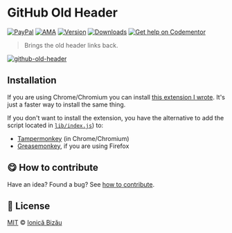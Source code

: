 
# GitHub Old Header

 [![PayPal](https://img.shields.io/badge/%24-paypal-f39c12.svg)][paypal-donations] [![AMA](https://img.shields.io/badge/ask%20me-anything-1abc9c.svg)](https://github.com/IonicaBizau/ama) [![Version](https://img.shields.io/npm/v/github-old-header.svg)](https://www.npmjs.com/package/github-old-header) [![Downloads](https://img.shields.io/npm/dt/github-old-header.svg)](https://www.npmjs.com/package/github-old-header) [![Get help on Codementor](https://cdn.codementor.io/badges/get_help_github.svg)](https://www.codementor.io/johnnyb?utm_source=github&utm_medium=button&utm_term=johnnyb&utm_campaign=github)

> Brings the old header links back.

[![github-old-header](http://i.imgur.com/Otx9HcQ.png)](#)

## Installation

If you are using Chrome/Chromium you can install [this extension I wrote](https://chrome.google.com/webstore/detail/github-old-header/bbencfiifelhglgknaheifiekmjndlek). It's just a faster way to install the same thing.

If you don't want to install the extension, you have the alternative to add the script located in [`lib/index.js`](/lib/index.js)) to:


 - [Tampermonkey](https://chrome.google.com/webstore/detail/tampermonkey/dhdgffkkebhmkfjojejmpbldmpobfkfo?hl=en) (in Chrome/Chromium)
 - [Greasemonkey](https://addons.mozilla.org/en-US/firefox/addon/greasemonkey/), if you are using Firefox


## :yum: How to contribute
Have an idea? Found a bug? See [how to contribute][contributing].


## :scroll: License

[MIT][license] © [Ionică Bizău][website]

[paypal-donations]: https://www.paypal.com/cgi-bin/webscr?cmd=_s-xclick&hosted_button_id=RVXDDLKKLQRJW
[donate-now]: http://i.imgur.com/6cMbHOC.png

[license]: http://showalicense.com/?fullname=Ionic%C4%83%20Biz%C4%83u%20%3Cbizauionica%40gmail.com%3E%20(http%3A%2F%2Fionicabizau.net)&year=2015#license-mit
[website]: http://ionicabizau.net
[contributing]: /CONTRIBUTING.md
[docs]: /DOCUMENTATION.md
